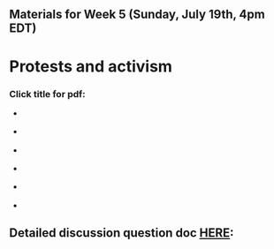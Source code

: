 ## Materials for Week 5 (Sunday, July 19th, 4pm EDT)
# Protests and activism
### Click title for pdf:

- <a href=""></a>

- <a href=""></a>

- <a href=""></a>

- <a href=""></a>

- <a href=""></a>

- <a href=""></a>

## Detailed discussion question doc [HERE](): 

